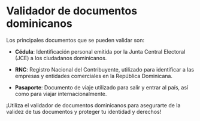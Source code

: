 # Validador de documentos dominicanos
 
Los principales documentos que se pueden validar son:

- **Cédula**: Identificación personal emitida por la Junta Central Electoral (JCE) a los ciudadanos dominicanos.

- **RNC**: Registro Nacional del Contribuyente, utilizado para identificar a las empresas y entidades comerciales en la República Dominicana.

- **Pasaporte**: Documento de viaje utilizado para salir y entrar al país, así como para viajar internacionalmente.

¡Utiliza el validador de documentos dominicanos para asegurarte de la validez de tus documentos y proteger tu identidad y derechos!
